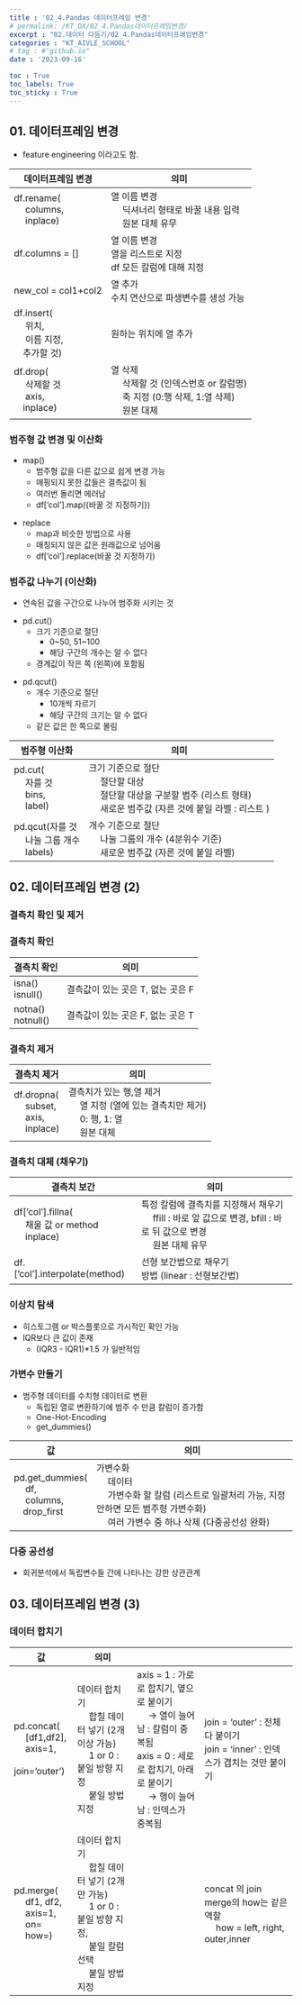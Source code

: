 ```yaml
---
title : '02_4.Pandas 데이터프레임 변경' 
# permalink: /KT_DX/02_4.Pandas데이터프레임변경/
excerpt : "02.데이터 다듬기/02_4.Pandas데이터프레임변경"
categories : "KT_AIVLE_SCHOOL"
# tag : #"github.io"
date : '2023-09-16'

toc : True
toc_labels: True
toc_sticky : True
---
```


## 01. 데이터프레임 변경

- feature engineering 이라고도 함.

<p></p>

| 데이터프레임 변경 | 의미 |
| --- | --- |
| df.rename( <br>&emsp; columns, <br>&emsp; inplace) | 열 이름 변경 <br>&emsp; 딕셔너리 형태로 바꿀 내용 입력 <br>&emsp; 원본 대체 유무 |
| df.columns = [] | 열 이름 변경 <br> 열을 리스트로 지정 <br> df 모든 칼럼에 대해 지정 |
| new_col = col1+col2  | 열 추가 <br> 수치 연산으로 파생변수를 생성 가능|
| df.insert( <br>&emsp; 위치, <br>&emsp; 이름 지정, <br>&emsp;추가할 것) | 원하는 위치에 열 추가 |
| df.drop( <br>&emsp; 삭제할 것 <br>&emsp; axis, <br>&emsp;inplace) | 열 삭제 <br>&emsp; 삭제할 것 (인덱스번호 or 칼럼명) <br>&emsp; 축 지정 (0:행 삭제, 1:열 삭제) <br>&emsp; 원본 대체 |

<p></p>

### 범주형 값 변경 및 이산화 

<p></p>

- map()
    - 범주형 값을 다른 값으로 쉽게 변경 가능
    - 매핑되지 못한 값들은 결측값이 됨
    - 여러번 돌리면 에러남
    - df[’col’].map({바꿀 것 지정하기})

<p></p>

- replace
    - map과 비슷한 방법으로 사용
    - 매칭되지 않은 값은 원래값으로 넘어옴
    - df[’col’].replace(바꿀 것 지정하기)


### 범주값 나누기 (이산화)

<p></p>

- 연속된 값을 구간으로 나누어 범주화 시키는 것

<p></p>

- pd.cut()
    - 크기 기준으로 절단
        - 0~50, 51~100
        - 해당 구간의 개수는 알 수 없다
    - 경계값이 작은 쪽 (왼쪽)에 포함됨

<p></p>

- pd.qcut()
    - 개수 기준으로 절단
        - 10개씩 자르기
        - 해당 구간의 크기는 알 수 없다
    - 같은 값은 한 쪽으로 몰림

<p></p> 

| 범주형 이산화 | 의미 |
| --- | --- |
| pd.cut( <br>&emsp; 자를 것 <br>&emsp; bins, <br>&emsp; label) | 크기 기준으로 절단 <br>&emsp; 절단할 대상 <br>&emsp; 절단할 대상을 구분할 범주 (리스트 형태) <br>&emsp; 새로운 범주값 (자른 것에 붙일 라벨 : 리스트 )|
| pd.qcut(자를 것 <br>&emsp; 나눌 그룹 개수 <br>&emsp; labels) | 개수 기준으로 절단 <br>&emsp; 나눌 그룹의 개수 (4분위수 기준) <br>&emsp; 새로운 범주값 (자른 것에 붙일 라벨)|


## 02. 데이터프레임 변경 (2)

### 결측치 확인 및 제거 
<p></p>

### 결측치 확인
<p></p>

| 결측치 확인  | 의미 |
| --- | --- |
| isna() <br> isnull() | 결측값이 있는 곳은 T, 없는 곳은 F |
| notna() <br> notnull() | 결측값이 있는 곳은 F, 없는 곳은 T |

<p></p>

### 결측치 제거

| 결측치 제거  | 의미 |
| --- | --- |
| df.dropna( <br>&emsp; subset, <br>&emsp; axis, <br>&emsp; inplace) | 결측치가 있는 행,열 제거 <br>&emsp; 열 지정 (열에 있는 결측치만 제거) <br>&emsp; 0: 행, 1: 열 <br>&emsp; 원본 대체 |

<p></p>

### 결측치 대체 (채우기)

<p></p>

| 결측치 보간  | 의미 |
| --- | --- |
| df[’col’].fillna( <br>&emsp; 채울 값 or method <br>&emsp; inplace) | 특정 칼럼에 결측치를 지정해서 채우기 <br>&emsp; ffill : 바로 앞 값으로 변경, bfill : 바로 뒤 값으로 변경 <br>&emsp; 원본 대체 유무 |
| df.[’col’].interpolate(method) | 선형 보간법으로 채우기 <br> 방법 (linear : 선형보간법) |

<p></p>

### 이상치 탐색

<p></p>


- 히스토그램 or 박스플롯으로 가시적인 확인 가능
- IQR보다 큰 값이 존재
    - (IQR3 - IQR1)*1.5 가 일반적임

<p></p>

### 가변수 만들기

<p></p>

- 범주형 데이터를 수치형 데이터로 변환
    - 독립된 열로 변환하기에 범주 수 만큼 칼럼이 증가함
    - One-Hot-Encoding
    - get_dummies()

<p></p>

| 값  | 의미 |
| --- | --- |
| pd.get_dummies( <br>&emsp; df, <br>&emsp; columns, <br>&emsp;drop_first | 가변수화 <br>&emsp; 데이터 <br>&emsp; 가변수화 할 칼럼 (리스트로 일괄처리 가능, 지정 안하면 모든 범주형 가변수화) <br>&emsp; 여러 가변수 중 하나 삭제 (다중공선성 완화) |

<p></p>

### 다중 공선성

<p></p>

- 회귀분석에서 독립변수들 간에 나타나는 강한 상관관계


## 03. 데이터프레임 변경 (3)

### 데이터 합치기

<p></p>

| 값  | 의미 | | |
| --- | --- | --- | --- |
| pd.concat( <br>&emsp; [df1,df2], <br>&emsp; axis=1, <br>&emsp; join=’outer’) | 데이터 합치기 <br>&emsp; 합칠 데이터 넣기 (2개 이상 가능) <br>&emsp; 1 or 0 : 붙일 방향 지정 <br>&emsp; 붙일 방법 지정 |axis = 1 : 가로로 합치기, 옆으로 붙이기 <br>&emsp;  → 열이 늘어남 : 칼럼이 중복됨  <br> axis = 0 : 세로로 합치기, 아래로 붙이기 <br>&emsp; → 행이 늘어남 : 인덱스가 중복됨 | join = ‘outer’ : 전체 다 붙이기 <br> join = ‘inner’ : 인덱스가 겹치는 것만 붙이기 |
| pd.merge( <br>&emsp; df1, df2, <br>&emsp; axis=1, <br>&emsp; on= <br>&emsp; how=) | 데이터 합치기 <br>&emsp; 합칠 데이터 넣기 (2개만 가능) <br>&emsp; 1 or 0 : 붙일 방향 지정, <br>&emsp; 붙일 칼럼 선택 <br>&emsp; 붙일 방법 지정 | | concat 의 join merge의 how는 같은 역할 <br>&emsp; how =  left, right, outer,inner|
